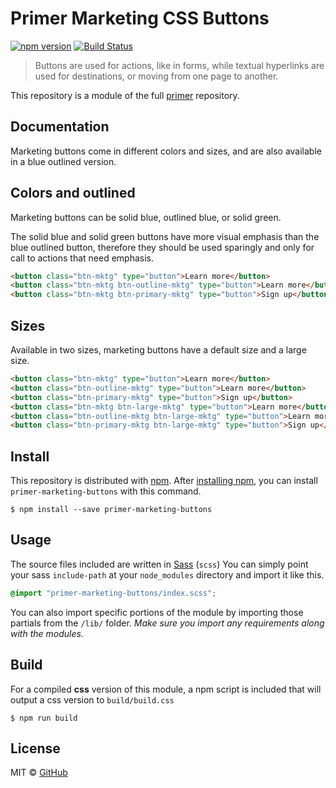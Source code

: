 # Primer Marketing CSS Buttons

[![npm version](https://img.shields.io/npm/v/primer-marketing-buttons.svg)](https://www.npmjs.org/package/primer-marketing-buttons)
[![Build Status](https://travis-ci.org/primer/primer.svg?branch=master)](https://travis-ci.org/primer/primer)

> Buttons are used for actions, like in forms, while textual hyperlinks are used for destinations, or moving from one page to another.

This repository is a module of the full [primer][primer] repository.

## Documentation

<!-- %docs
title: Marketing Buttons
status: New Release
-->

Marketing buttons come in different colors and sizes, and are also available in a blue outlined version.

## Colors and outlined

Marketing buttons can be solid blue, outlined blue, or solid green.

The solid blue and solid green buttons have more visual emphasis than the blue outlined button, therefore they should be used sparingly and only for call to actions that need emphasis.

```html
<button class="btn-mktg" type="button">Learn more</button>
<button class="btn-mktg btn-outline-mktg" type="button">Learn more</button>
<button class="btn-mktg btn-primary-mktg" type="button">Sign up</button>
```

## Sizes

Available in two sizes, marketing buttons have a default size and a large size.

```html
<button class="btn-mktg" type="button">Learn more</button>
<button class="btn-outline-mktg" type="button">Learn more</button>
<button class="btn-primary-mktg" type="button">Sign up</button>
<button class="btn-mktg btn-large-mktg" type="button">Learn more</button>
<button class="btn-outline-mktg btn-large-mktg" type="button">Learn more</button>
<button class="btn-primary-mktg btn-large-mktg" type="button">Sign up</button>
```

<!-- %enddocs -->

## Install

This repository is distributed with [npm][npm]. After [installing npm][install-npm], you can install `primer-marketing-buttons` with this command.

```
$ npm install --save primer-marketing-buttons
```

## Usage

The source files included are written in [Sass][sass] (`scss`) You can simply point your sass `include-path` at your `node_modules` directory and import it like this.

```scss
@import "primer-marketing-buttons/index.scss";
```

You can also import specific portions of the module by importing those partials from the `/lib/` folder. _Make sure you import any requirements along with the modules._

## Build

For a compiled **css** version of this module, a npm script is included that will output a css version to `build/build.css`

```
$ npm run build
```

## License

MIT &copy; [GitHub](https://github.com/)

[primer]: https://github.com/primer/primer
[primer-support]: https://github.com/primer/primer-support
[support]: https://github.com/primer/primer-support
[docs]: http://primer.github.io/
[npm]: https://www.npmjs.com/
[install-npm]: https://docs.npmjs.com/getting-started/installing-node
[sass]: http://sass-lang.com/
